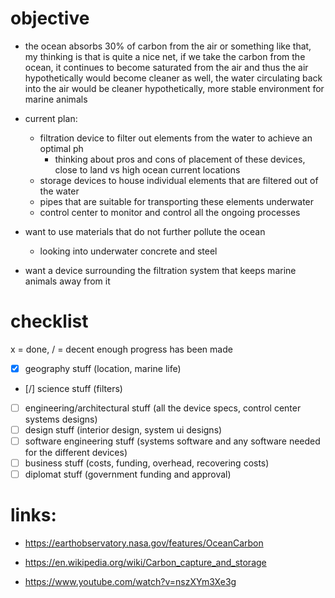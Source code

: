 # objective
- the ocean absorbs 30% of carbon from the air or something like that, my thinking is that is quite a nice net, if we take the carbon from the ocean, it continues to become saturated from the air and thus the air hypothetically would become cleaner as well, the water circulating back into the air would be cleaner hypothetically, more stable environment for marine animals

- current plan:
  - filtration device to filter out elements from the water to achieve an optimal ph
    - thinking about pros and cons of placement of these devices, close to land vs high ocean current locations
  - storage devices to house individual elements that are filtered out of the water
  - pipes that are suitable for transporting these elements underwater
  - control center to monitor and control all the ongoing processes

- want to use materials that do not further pollute the ocean
  - looking into underwater concrete and steel

- want a device surrounding the filtration system that keeps marine animals away from it

# checklist
x = done, / = decent enough progress has been made
- [x] geography stuff (location, marine life)
- [/] science stuff (filters)
- [ ] engineering/architectural stuff (all the device specs, control center systems designs)
- [ ] design stuff (interior design, system ui designs)
- [ ] software engineering stuff (systems software and any software needed for the different devices)
- [ ] business stuff (costs, funding, overhead, recovering costs)
- [ ] diplomat stuff (government funding and approval)

# links:
- https://earthobservatory.nasa.gov/features/OceanCarbon

- https://en.wikipedia.org/wiki/Carbon_capture_and_storage

- https://www.youtube.com/watch?v=nszXYm3Xe3g
